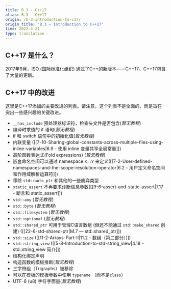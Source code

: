```yaml
---
title: B.3 - C++17
alias: B.3 - C++17
origin: /b-3-introduction-to-c17/
origin_title: "B.3 — Introduction to C++17"
time: 2022-4-21
type: translation
---
```




## C++17 是什么？

2017年9月，[ISO (国际标准化组织)](https://www.iso.org/home.html) 通过了C++的新版本——C++17。C++17包含了大量的更新。

## C++17 中的改进

这里是C++17添加的主要改进的列表。请注意，这个列表不是全面的，而是旨在突出一些感兴趣的关键改进。

-   `__has_include` 预处理器标识符，检查头文件是否包含(*暂无教程*)
-   编译时求值的 if 语句(*暂无教程*)
-   if 和 switch 语句中的初始化值(*暂无教程*)
-   内联变量 ([[7-10-Sharing-global-constants-across-multiple-files-using-inline-variables|6.9 - 使用 inline 变量共享全局常量]])
-   高阶函数表达式(Fold expressions) (*暂无教程*)
-   嵌套命名空间可以通过 namespace `X::Y` 来定义([[7-2-User-defined-namespaces-and-the-scope-resolution-operator|6.2 - 用户定义命名空间和作用域解析运算符]])
-   移除 `std::auto_ptr` 和其他的一些废弃类型
-   `static_assert` 不再要求诊断信息参数([[9-6-assert-and-static-assert|7.17 - 断言和 static_assert]])
-   `std::any` (*暂无教程*)
-   `std::byte` (*暂无教程*)
-   `std::filesystem` (*暂无教程*)
-   `std::optional` (*暂无教程*)
-   `std::shared_ptr` 可用于管理C语言数组 (但还不能通过 `std::make_shared` 创建) ([[22-6-std-shared-ptr|M.7 — std::shared_ptr]])
-   `std::size` ([[11-2-Arrays-Part-II|11.2 - 数组（第二部分）]])
-   `std::string_view` ([[5-8-Introduction-to-std-string_view|4.18 - std::string_view 简介]])
-   结构化绑定声明
-   构造函数的模板推断(*暂无教程*)
-   三字符组（Trigraphs）被移除
-   可以在模板的模板参数中使用 `typename` （而不是`class`）
-   UTF-8 (u8) 字符字面量(*暂无教程*)